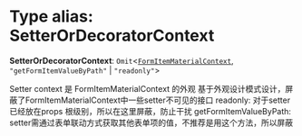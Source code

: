 # Type alias: SetterOrDecoratorContext

**SetterOrDecoratorContext**: `Omit`<[`FormItemMaterialContext`](/en/auto-docs/form-core/interfaces/FormItemMaterialContext.md), `"getFormItemValueByPath"` | `"readonly"`>

Setter context 是 FormItemMaterialContext 的外观
基于外观设计模式设计，屏蔽了FormItemMaterialContext中一些setter不可见的接口
readonly: 对于setter 已经放在props 根级别，所以在这里屏蔽，防止干扰
getFormItemValueByPath: setter需通过表单联动方式获取其他表单项的值，不推荐是用这个方法，所以屏蔽
